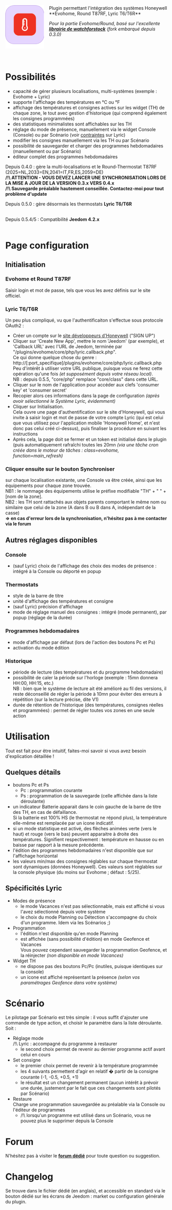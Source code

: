 <img align="left" src="../img/evohome_icon.png" width="120" style="padding-right:16px"/>
Plugin permettant l'intégration des systèmes Honeywell **Evohome, Round T87RF, Lyric T6/T6R**

*Pour la partie Evohome/Round, basé sur l'excellente  **[librairie de watchforstock](https://github.com/watchforstock/evohome-client)**&nbsp;(fork embarqué depuis 0.3.0)*<br/><br/><br/><br/><br/>



# Possibilités
- capacité de gérer plusieurs localisations, multi-systèmes (exemple : Evohome + Lyric)
- supporte l'affichage des températures en °C ou °F
- affichage des températures et consignes actives sur les widget (TH) de chaque zone, le tout avec gestion d'historique (qui comprend également les consignes programmées)
- des statistiques minimalistes sont affichables sur les TH
- réglage du mode de présence, manuellement via le widget Console (Console) ou par Scénario (voir [contraintes](#lyric_presence) sur Lyric)
- modifier les consignes manuellement via les TH ou par Scénario
- possibilité de sauvegarder et charger des programmes hebdomadaires (manuellement ou par Scénario)
- éditeur complet des programmes hebdomadaires

Depuis 0.4.0 : gère la multi-localisations et le Round-Thermostat T87RF (2025=NL,2033=EN,2041=IT,FR,ES,2059=DE)<br/>
**/!\ ATTENTION - VOUS DEVEZ LANCER UNE SYNCHRONISATION LORS DE LA MISE A JOUR DE LA VERSION 0.3.x VERS 0.4.x**<br/>
**/!\ Sauvegarde préalable hautement conseillée. Contactez-moi pour tout problème d'update**

Depuis 0.5.0 : gère désormais les thermostats **Lyric T6/T6R**<br/><br/>

Depuis 0.5.4/5 : Compatibilité **Jeedom 4.2.x**<br/><br/>



# Page configuration
## Initialisation
### Evohome et Round T87RF
Saisir login et mot de passe, tels que vous les avez définis sur le site officiel.<br/>

### Lyric T6/T6R
Un peu plus compliqué, vu que l'authentificaiton s'effectue sous protocole OAuth2 :
- Créer un compte sur le [site développeurs d'Honeywell](https://developer.honeywellhome.com) ("SIGN UP")
- Cliquer sur 'Create New App', mettre le nom 'Jeedom' (par exemple), et 'Callback URL' avec l'URL de Jeedom, terminée par "/plugins/evohome/core/php/lyric.callback.php".<br/>
Ce qui donne quelque chose du genre :<br/>
http://<ip-de-votre-jeedom>[:port_specifique]/plugins/evohome/core/php/lyric.callback.php<br/>
Peu d'intérêt à utiliser votre URL publique, puisque vous ne ferez cette opération qu'une fois *(et supposément depuis votre réseau local)*.<br/>
NB : depuis 0.5.5, "core/php" remplace "core/class" dans cette URL.
- Cliquer sur le nom de l'application pour accéder aux clefs 'consumer key' et 'consumer secret'
- Recopier alors ces informations dans la page de configuration *(après avoir sélectionné le Système Lyric, évidemment)*
- Cliquer sur Initialisation.<br/>
Cela ouvre une page d'authentification sur le site d'Honeywell, qui vous invite à saisir login et mot de passe de votre compte Lyric (qui est celui que vous utilisez pour l'application mobile 'Honeywell Home', et n'est donc pas celui créé ci-dessus), puis finaliser la procédure en suivant les instructions
- Après cela, la page doit se fermer et un token est initialisé dans le plugin (puis automatiquement rafraîchi toutes les 20mn *(via une tâche cron créée dans le moteur de tâches : class=evohome, function=main_refresh)*<br/>

### Cliquer ensuite sur le bouton Synchroniser
sur chaque localisation existante, une Console va être créée, ainsi que les équipements pour chaque zone trouvée.<br/>
NB1 : le nommage des équipements utilise le préfixe modifiable "TH" + " " + [nom de la zone].<br/>
NB2 : les TH sont rattachés aux objets parents comportant le même nom ou similaire que celui de la zone (A dans B ou B dans A, indépendant de la casse)<br/>
**=> en cas d'erreur lors de la synchronisation, n'hésitez pas à me contacter via le forum**


## Autres réglages disponibles

### Console
  - (sauf Lyric) choix de l'affichage des choix des modes de présence : intégré à la Console ou déporté en popup

### Thermostats
  - style de la barre de titre
  - unité d'affichage des températures et consigne
  - (sauf Lyric) précision d'affichage
  - mode de réglage manuel des consignes : intégré (mode permanent), par popup (réglage de la durée)

### Programmes hebdomadaires
  - mode d'affichage par défaut (lors de l'action des boutons Pc et Ps)
  - activation du mode édition

### Historique
  - période de lecture (des températures et du programme hebdomadaire)
  - possibilité de caler la période sur l'horloge (exemple : 15mn donnera HH:00, HH:15, etc.)<br/>
    NB : bien que le système de lecture ait été amélioré au fil des versions, il reste déconseillé de régler la période à 10mn pour éviter des erreurs à répétition (sur la lecture précise, dite V1)
  - durée de rétention de l'historique (des températures, consignes réelles et programmées) : permet de régler toutes vos zones en une seule action


# Utilisation
Tout est fait pour être intuitif, faites-moi savoir si vous avez besoin d'explication détaillée !

## Quelques détails
- boutons Pc et Ps
    - Pc : programmation courante
    - Ps : programmation de la sauvegarde (celle affichée dans la liste déroulante)
- un indicateur Batterie apparait dans le coin gauche de la barre de titre des TH, en cas de défaillance.<br/>
Si la batterie est 100% HS (le thermostat ne répond plus), la température elle-même est remplacée par un icone indicatif.
- si un mode statistique est activé, des flèches animées verte (vers le haut) et rouge (vers le bas) peuvent apparaitre à droite des températures. Signifient respectivement : température en hausse ou en baisse par rapport à la mesure précédente.
- l'édition des programmes hebdomadaires n'est disponible que sur l'affichage horizontal
- les valeurs min/max des consignes réglables sur chaque thermostat sont dynamiques (données Honeywell). Ces valeurs sont réglables sur la console physique (du moins sur Evohome ; défaut : 5/25).

## Spécificités Lyric

- <a id="lyric_presence"></a>Modes de présence
    - le mode Vacances n'est pas sélectionnable, mais est affiché si vous l'avez sélectionné depuis votre système
    - le choix du mode Planning ou Détection s'accompagne du choix d'un programme. Idem via les Scénarios ;)
- Programmation
    - l'édition n'est disponible qu'en mode Planning
    - est affichée (sans possibilité d'édition) en mode Geofence et Vacances<br/>
      Vous pouvez cependant sauvegarder la programmation Geofence, et la réinjecter *(non disponible en mode Vacances)*
- Widget TH
    - ne dispose pas des boutons Pc/Pc (inutiles, puisque identiques sur la console)
    - un icone est affiché représentant la présence *(selon vos paramétrages Geofence dans votre système)*


# Scénario

Le pilotage par Scénario est très simple : il vous suffit d'ajouter une commande de type action, et choisir le paramètre dans la liste déroulante.<br/>
Soit :
- Réglage mode<br/>
/!\ Lyric : accompagné du programme à restaurer
    - le second choix permet de revenir au dernier programme actif avant celui en cours
- Set consigne<br/>
    - le premier choix permet de revenir à la température programmée<br/>
    - les 4 suivants permettent d'agir en relatif � partir de la consigne courante (-1, -0.5, +0.5, +1)<br/>
    - le résultat est un changement permanent (aucun intérêt à prévoir une durée, justement par le fait que ces changements sont pilotés par Scénario)
- Restaure<br/>
Charge une programmation sauvegardée au préalable via la Console ou l'éditeur de programmes
    - /!\ lorsqu'un programme est utilisé dans un Scénario, vous ne pouvez plus le supprimer depuis la Console


# Forum
N'hésitez pas à visiter le **[forum dédié](https://community.jeedom.com/t/plugin-evohome)** pour toute question ou suggestion.


# Changelog
Se trouve dans le fichier dédié (en anglais), et accessible en standard via le bouton dédié sur les écrans de Jeedom : market ou configuration générale du plugin.
